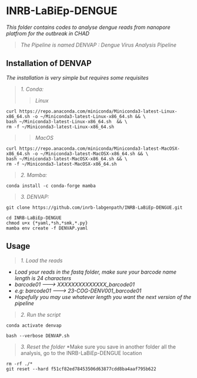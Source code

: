 # INRB-LaBiEp-DENGUE
*This folder contains codes to analyse dengue reads from nanopore platfrom for the outbreak in CHAD*
>*The Pipeline is named DENVAP : Dengue Virus Analysis Pipeline*
## Installation of **DENVAP**
*The installation is very simple but requires some requisites*
>  *1. Conda:*
>> _Linux_
```
curl https://repo.anaconda.com/miniconda/Miniconda3-latest-Linux-x86_64.sh -o ~/Miniconda3-latest-Linux-x86_64.sh && \
bash ~/Miniconda3-latest-Linux-x86_64.sh  && \
rm -f ~/Miniconda3-latest-Linux-x86_64.sh
```
>> _MacOS_
```
curl https://repo.anaconda.com/miniconda/Miniconda3-latest-MacOSX-x86_64.sh -o ~/Miniconda3-latest-MacOSX-x86_64.sh && \
bash ~/Miniconda3-latest-MacOSX-x86_64.sh && \
rm -f ~/Miniconda3-latest-MacOSX-x86_64.sh
```
>  *2. Mamba:*
```
conda install -c conda-forge mamba
```
>  *3. DENVAP:*
```
git clone https://github.com/inrb-labgenpath/INRB-LaBiEp-DENGUE.git
```
```
cd INRB-LaBiEp-DENGUE
chmod u+x {*yaml,*sh,*smk,*.py}
mamba env create -f DENVAP.yaml
```


## Usage
> *1. Load the reads*

- *Load your reads in the fastq folder, make sure your barcode name length is 24 characters*
- *barcode01 ---> XXXXXXXXXXXXXX_barcode01*
- *e.g: barcode01 ---> 23-COG-DENV001_barcode01*
- *Hopefully you may use whatever length you want the next version of the pipeline*

> *2. Run the script*

```
conda activate denvap
```
```
bash --verbose DENVAP.sh
```
> *3. Reset the folder*
*Make sure you save in another folder all the analysis, go to the INRB-LaBiEp-DENGUE location
```
rm -rf ./*
git reset --hard f51cf82ed78453506d63877cdd8ba4aaf795b622
```


